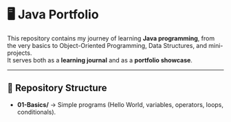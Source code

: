 # 🖥️ Java Portfolio

This repository contains my journey of learning **Java programming**, from the very basics to Object-Oriented Programming, Data Structures, and mini-projects.  
It serves both as a **learning journal** and as a **portfolio showcase**.

---

## 📂 Repository Structure

- **01-Basics/** → Simple programs (Hello World, variables, operators, loops, conditionals).
